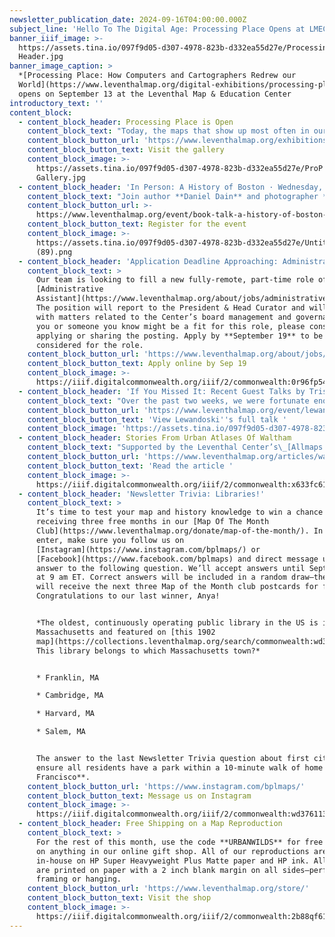 ```yaml
---
newsletter_publication_date: 2024-09-16T04:00:00.000Z
subject_line: 'Hello To The Digital Age: Processing Place Opens at LMEC'
banner_iiif_image: >-
  https://assets.tina.io/097f9d05-d307-4978-823b-d332ea55d27e/Processing Place
  Header.jpg
banner_image_caption: >
  *[Processing Place: How Computers and Cartographers Redrew our
  World](https://www.leventhalmap.org/digital-exhibitions/processing-place/)*
  opens on September 13 at the Leventhal Map & Education Center
introductory_text: ''
content_block:
  - content_block_header: Processing Place is Open
    content_block_text: "Today, the maps that show up most often in our everyday lives—from walking directions on your phone to hourly weather maps—are made by computers. Even the simplest of these rely on vast databases of geographic information and complex systems of analysis and visualization. In our newest exhibition, *[Processing Place: How Computers and Cartographers Redrew our World](https://www.leventhalmap.org/digital-exhibitions/processing-place/)*, we look at how computers and cartography have fused together over the past century—and how they redrew our world in the process.\n\nFrom September 13, 2024 through March 2025, we invite you visit our gallery to learn how the computer became a cartographer. *Processing Place*\_is curated by Leventhal Center staff members **Ian Spangler**, Assistant Curator of Digital & Participatory Geography, and **Emily Bowe**, Assistant Director.\_Admission is free.\n"
    content_block_button_url: 'https://www.leventhalmap.org/exhibitions/visit/'
    content_block_button_text: Visit the gallery
    content_block_image: >-
      https://assets.tina.io/097f9d05-d307-4978-823b-d332ea55d27e/ProP
      Gallery.jpg
  - content_block_header: 'In Person: A History of Boston · Wednesday, September 25 6 pm ET'
    content_block_text: "Join author **Daniel Dain** and photographer **Peter Vanderwarker** as they talk about their new book,\_*A History of Boston*.\_Dain and Vanderwarker will act as your tour guide through the history of the city and discuss what lessons can be learned for the challenges of a modern urban area today. This event is hosted by the Boston Public Library Adult Programs and co-sponsored by the Leventhal Center.\n"
    content_block_button_url: >-
      https://www.leventhalmap.org/event/book-talk-a-history-of-boston-with-daniel-dain-and-peter-vanderwarker/
    content_block_button_text: Register for the event
    content_block_image: >-
      https://assets.tina.io/097f9d05-d307-4978-823b-d332ea55d27e/Untitled
      (89).png
  - content_block_header: 'Application Deadline Approaching: Administrative Assistant'
    content_block_text: >
      Our team is looking to fill a new fully-remote, part-time role of
      [Administrative
      Assistant](https://www.leventhalmap.org/about/jobs/administrative-assistant/).
      The position will report to the President & Head Curator and will assist
      with matters related to the Center’s board management and governance. If
      you or someone you know might be a fit for this role, please consider
      applying or sharing the posting. Apply by **September 19** to be
      considered for the role.
    content_block_button_url: 'https://www.leventhalmap.org/about/jobs/administrative-assistant/'
    content_block_button_text: Apply online by Sep 19
    content_block_image: >-
      https://iiif.digitalcommonwealth.org/iiif/2/commonwealth:0r96fp54z/2154,1509,1185,1071/pct:50/0/default.jpg
  - content_block_header: 'If You Missed It: Recent Guest Talks by Tristan Brown and Julia Lewandoski'
    content_block_text: "Over the past two weeks, we were fortunate enough to have **Tristan Brown** and **Julia Lewandoski** join the LMEC community for virtual talks. As the last event for *Heaven & Earth*, Brown spoke on\_the historic use of fengshui\_in Chinese politics and culture. [You can view his talk here](https://www.leventhalmap.org/event/tristan-brown-on-fengshui-and-the-state-in-qing-dynasty-china/).\n\nLewandoski explored how cartographers struggled to express and accommodate distinctive French and Indigenous forms of landholding on maps meant to assert British dominance over eighteenth-century Canada. The full talk is available to watch on our website.\n"
    content_block_button_url: 'https://www.leventhalmap.org/event/lewandoski-quebec-act/'
    content_block_button_text: 'View Lewandoski''s full talk '
    content_block_image: 'https://assets.tina.io/097f9d05-d307-4978-823b-d332ea55d27e/image (9).png'
  - content_block_header: Stories From Urban Atlases Of Waltham
    content_block_text: "Supported by the Leventhal Center’s\_[Allmaps Research Fellowships](https://www.leventhalmap.org/projects/digital-projects/allmaps/#allmaps-research-fellowships), students at Brandeis University authored five short essays that explored what historic Sanborn fire insurance atlases can tell us about a the history of Waltham.\n\nWith the help of\_**[Ian Spangler](https://www.leventhalmap.org/about/people/ian-spangler/)**, LMEC Assistant Curator of Digital & Participatory Geography, students learned how to\_[georeference a Sanborn map using Allmaps](https://www.leventhalmap.org/projects/digital-projects/allmaps/). Read through the articles to see examples of the ways these students used Sanborn maps, digital tools, and careful in-person observation to document transformations in Waltham’s urban geography.\n"
    content_block_button_url: 'https://www.leventhalmap.org/articles/waltham-urban-atlas-essays/'
    content_block_button_text: 'Read the article '
    content_block_image: >-
      https://iiif.digitalcommonwealth.org/iiif/2/commonwealth:x633fc619/2553,1136,3052,5146/1200,/0/default.jpg
  - content_block_header: 'Newsletter Trivia: Libraries!'
    content_block_text: >
      It’s time to test your map and history knowledge to win a chance of
      receiving three free months in our [Map Of The Month
      Club](https://www.leventhalmap.org/donate/map-of-the-month/). In order to
      enter, make sure you follow us on
      [Instagram](https://www.instagram.com/bplmaps/) or
      [Facebook](https://www.facebook.com/bplmaps) and direct message us the
      answer to the following question. We’ll accept answers until September 23
      at 9 am ET. Correct answers will be included in a random draw—the winner
      will receive the next three Map of the Month club postcards for free.
      Congratulations to our last winner, Anya!


      *The oldest, continuously operating public library in the US is in
      Massachusetts and featured on [this 1902
      map](https://collections.leventhalmap.org/search/commonwealth:wd3761121)!
      This library belongs to which Massachusetts town?*


      * Franklin, MA

      * Cambridge, MA

      * Harvard, MA

      * Salem, MA


      The answer to the last Newsletter Trivia question about first city to to
      ensure all residents have a park within a 10-minute walk of home is **San
      Francisco**.
    content_block_button_url: 'https://www.instagram.com/bplmaps/'
    content_block_button_text: Message us on Instagram
    content_block_image: >-
      https://iiif.digitalcommonwealth.org/iiif/2/commonwealth:wd3761139/full/,1200/0/default.jpg
  - content_block_header: Free Shipping on a Map Reproduction
    content_block_text: >
      For the rest of this month, use the code **URBANWILDS** for free shipping
      on anything in our online gift shop. All of our reproductions are printed
      in-house on HP Super Heavyweight Plus Matte paper and HP ink. All images
      are printed on paper with a 2 inch blank margin on all sides—perfect for
      framing or hanging.
    content_block_button_url: 'https://www.leventhalmap.org/store/'
    content_block_button_text: Visit the shop
    content_block_image: >-
      https://iiif.digitalcommonwealth.org/iiif/2/commonwealth:2b88qf61q/2213,1528,3244,4671/1200,/0/default.jpg
---
```


